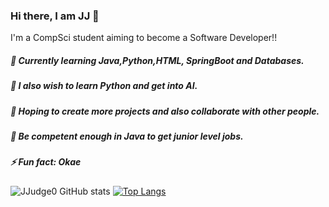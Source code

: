 ### Hi there, I am JJ 👋

<!--
**JJudge0/JJudge0** is a ✨ _special_ ✨ repository because its `README.md` (this file) appears on your GitHub profile.

Here are some ideas to get you started:

- 🔭 I’m currently working on ...
- 🌱 I’m currently learning ...
- 👯 I’m looking to collaborate on ...
- 🤔 I’m looking for help with ...
- 💬 Ask me about ...
- 📫 How to reach me: ...
- 😄 Pronouns: ...
- ⚡ Fun fact: ...
-->

 I'm a CompSci student aiming to become a Software Developer!!
 ##### 🔭 Currently learning Java,Python,HTML, SpringBoot and Databases.
 ##### 🌱 I also wish to learn Python and get into AI.
 ##### 👯 Hoping to create more projects and also collaborate with other people.
 ##### 🥅 Be competent enough in Java to get junior level jobs.
 ##### ⚡ Fun fact: Okae
![JJudge0 GitHub stats](https://github-readme-stats.vercel.app/api?username=JJudge0&show_icons=true&theme=dark)  <!--shows my stats/theme -->
[![Top Langs](https://github-readme-stats.vercel.app/api/top-langs/?username=JJudge0&layout=compact&theme=dark)](https://github.com/anuraghazra/github-readme-stats) <!--Allows me to pin 6 or more projects to my profile-->

